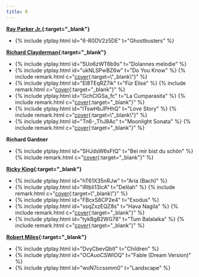 ```yaml
---
title: R
---
```

**[Ray Parker Jr.](https://en.wikipedia.org/wiki/Ray_Parker_Jr.){:target="_blank"}**
- {% include ytplay.html id="6-R0DV2z5DE" t="Ghostbusters" %}

**[Richard Clayderman](https://en.wikipedia.org/wiki/Richard_Clayderman){:target="_blank"}**
- {% include ytplay.html id="5Uo6zWT6b9s" t="Dolannes melodie" %}
- {% include ytplay.html id="ukNLSPwBZ6w" t="Do You Know" %} {% include remark.html c="[cover](https://en.wikipedia.org/wiki/Theme_from_Mahogany_(Do_You_Know_Where_You're_Going_To)){:target=\"_blank\"}" %}
- {% include ytplay.html id="El8TEqRZ7ik" t="Für Elise" %} {% include remark.html c="[cover](https://en.wikipedia.org/wiki/Für_Elise){:target=\"_blank\"}" %}
- {% include ytplay.html id="GchClGSa_fc" t="La Cumparasita" %} {% include remark.html c="[cover](https://en.wikipedia.org/wiki/La_cumparsita){:target=\"_blank\"}" %}
- {% include ytplay.html id="ITswHbJPHhQ" t="Love Story" %} {% include remark.html c="[cover](https://en.wikipedia.org/wiki/(Where_Do_I_Begin?)_Love_Story){:target=\"_blank\"}" %}
- {% include ytplay.html id="Tn6-_ThJ8Ac" t="Moonlight Sonata" %} {% include remark.html c="[cover](https://en.wikipedia.org/wiki/Piano_Sonata_No._14_(Beethoven)){:target=\"_blank\"}" %}

**Richard Gardner**
- {% include ytplay.html id="SHJdsW6sFtQ" t="Bei mir bist du schön" %} {% include remark.html c="[cover](https://en.wikipedia.org/wiki/Bei_Mir_Bistu_Shein){:target=\"_blank\"}" %}

**[Ricky King](https://en.wikipedia.org/wiki/Ricky_King){:target="_blank"}**
- {% include ytplay.html id="hT61X35nRJw" t="Aria (Bach)" %}
- {% include ytplay.html id="iRIbIi13icA" t="Delilah" %} {% include remark.html c="[cover](https://en.wikipedia.org/wiki/Delilah_(Tom_Jones_song)){:target=\"_blank\"}" %}
- {% include ytplay.html id="FBcxS6CP2e4" t="Exodus" %}
- {% include ytplay.html id="ssqZxzEQZ8s" t="Hava Nagila" %} {% include remark.html c="[cover](https://en.wikipedia.org/wiki/Hava_Nagila){:target=\"_blank\"}" %}
- {% include ytplay.html id="tykBgB2WG78" t="Tum Balalaika" %} {% include remark.html c="[cover](https://en.wikipedia.org/wiki/Tumbalalaika){:target=\"_blank\"}" %}

**[Robert Miles](https://en.wikipedia.org/wiki/Robert_Miles){:target="_blank"}**
- {% include ytplay.html id="DvyCbevQbtI" t="Children" %}
- {% include ytplay.html id="OCAuoCSWIOQ" t="Fable (Dream Version)" %}
- {% include ytplay.html id="woN7ccssmm0" t="Landscape" %}
